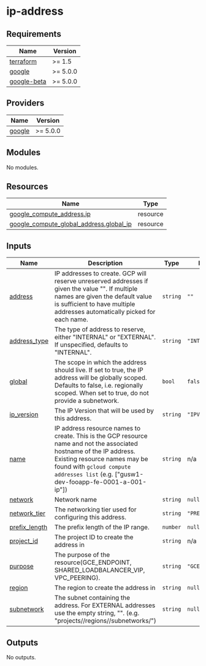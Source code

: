 # ip-address

<!-- BEGINNING OF PRE-COMMIT-TERRAFORM DOCS HOOK -->
## Requirements

| Name | Version |
|------|---------|
| <a name="requirement_terraform"></a> [terraform](#requirement\_terraform) | >= 1.5 |
| <a name="requirement_google"></a> [google](#requirement\_google) | >= 5.0.0 |
| <a name="requirement_google-beta"></a> [google-beta](#requirement\_google-beta) | >= 5.0.0 |

## Providers

| Name | Version |
|------|---------|
| <a name="provider_google"></a> [google](#provider\_google) | >= 5.0.0 |

## Modules

No modules.

## Resources

| Name | Type |
|------|------|
| [google_compute_address.ip](https://registry.terraform.io/providers/hashicorp/google/latest/docs/resources/compute_address) | resource |
| [google_compute_global_address.global_ip](https://registry.terraform.io/providers/hashicorp/google/latest/docs/resources/compute_global_address) | resource |

## Inputs

| Name | Description | Type | Default | Required |
|------|-------------|------|---------|:--------:|
| <a name="input_address"></a> [address](#input\_address) | IP addresses to create.  GCP will reserve unreserved addresses if given the value "".  If multiple names are given the default value is sufficient to have multiple addresses automatically picked for each name. | `string` | `""` | no |
| <a name="input_address_type"></a> [address\_type](#input\_address\_type) | The type of address to reserve, either "INTERNAL" or "EXTERNAL". If unspecified, defaults to "INTERNAL". | `string` | `"INTERNAL"` | no |
| <a name="input_global"></a> [global](#input\_global) | The scope in which the address should live. If set to true, the IP address will be globally scoped. Defaults to false, i.e. regionally scoped. When set to true, do not provide a subnetwork. | `bool` | `false` | no |
| <a name="input_ip_version"></a> [ip\_version](#input\_ip\_version) | The IP Version that will be used by this address. | `string` | `"IPV4"` | no |
| <a name="input_name"></a> [name](#input\_name) | IP address resource names to create.  This is the GCP resource name and not the associated hostname of the IP address.  Existing resource names may be found with `gcloud compute addresses list` (e.g. ["gusw1-dev-fooapp-fe-0001-a-001-ip"]) | `string` | n/a | yes |
| <a name="input_network"></a> [network](#input\_network) | Network name | `string` | `null` | no |
| <a name="input_network_tier"></a> [network\_tier](#input\_network\_tier) | The networking tier used for configuring this address. | `string` | `"PREMIUM"` | no |
| <a name="input_prefix_length"></a> [prefix\_length](#input\_prefix\_length) | The prefix length of the IP range. | `number` | `null` | no |
| <a name="input_project_id"></a> [project\_id](#input\_project\_id) | The project ID to create the address in | `string` | n/a | yes |
| <a name="input_purpose"></a> [purpose](#input\_purpose) | The purpose of the resource(GCE\_ENDPOINT, SHARED\_LOADBALANCER\_VIP, VPC\_PEERING). | `string` | `"GCE_ENDPOINT"` | no |
| <a name="input_region"></a> [region](#input\_region) | The region to create the address in | `string` | `null` | no |
| <a name="input_subnetwork"></a> [subnetwork](#input\_subnetwork) | The subnet containing the address.  For EXTERNAL addresses use the empty string, "".  (e.g. "projects/<project-name>/regions/<region-name>/subnetworks/<subnetwork-name>") | `string` | `null` | no |

## Outputs

No outputs.
<!-- END OF PRE-COMMIT-TERRAFORM DOCS HOOK -->
